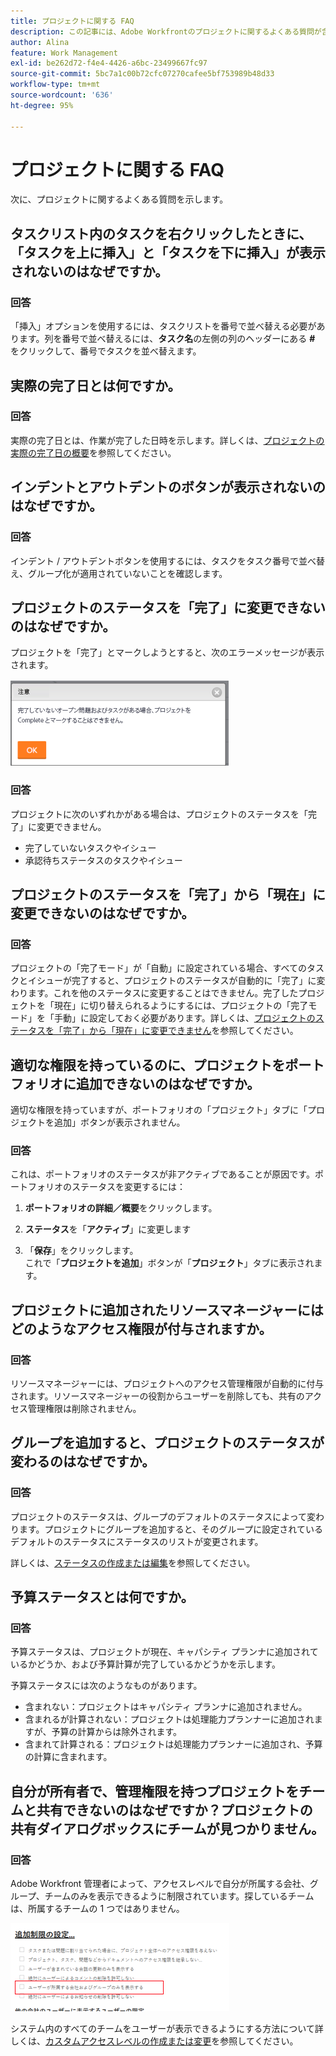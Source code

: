 ```yaml
---
title: プロジェクトに関する FAQ
description: この記事には、Adobe Workfrontのプロジェクトに関するよくある質問が含まれています。
author: Alina
feature: Work Management
exl-id: be262d72-f4e4-4426-a6bc-23499667fc97
source-git-commit: 5bc7a1c00b72cfc07270cafee5bf753989b48d33
workflow-type: tm+mt
source-wordcount: '636'
ht-degree: 95%

---
```


# プロジェクトに関する FAQ

次に、プロジェクトに関するよくある質問を示します。

## タスクリスト内のタスクを右クリックしたときに、「タスクを上に挿入」と「タスクを下に挿入」が表示されないのはなぜですか。

### 回答

「挿入」オプションを使用するには、タスクリストを番号で並べ替える必要があります。列を番号で並べ替えるには、**タスク名**&#x200B;の左側の列のヘッダーにある **#** をクリックして、番号でタスクを並べ替えます。

## 実際の完了日とは何ですか。

### 回答

実際の完了日とは、作業が完了した日時を示します。詳しくは、[プロジェクトの実際の完了日の概要](../../../manage-work/projects/planning-a-project/project-actual-completion-date.md)を参照してください。

## インデントとアウトデントのボタンが表示されないのはなぜですか。

### 回答

インデント / アウトデントボタンを使用するには、タスクをタスク番号で並べ替え、グループ化が適用されていないことを確認します。

## プロジェクトのステータスを「完了」に変更できないのはなぜですか。

プロジェクトを「完了」とマークしようとすると、次のエラーメッセージが表示されます。

![Project_FAQ_Complete_Error_message.png](assets/project-faq-complete-error-message-350x138.png)

### 回答

プロジェクトに次のいずれかがある場合は、プロジェクトのステータスを「完了」に変更できません。

* 完了していないタスクやイシュー
* 承認待ちステータスのタスクやイシュー

## プロジェクトのステータスを「完了」から「現在」に変更できないのはなぜですか。

### 回答

プロジェクトの「完了モード」が「自動」に設定されている場合、すべてのタスクとイシューが完了すると、プロジェクトのステータスが自動的に「完了」に変わります。これを他のステータスに変更することはできません。完了したプロジェクトを「現在」に切り替えられるようにするには、プロジェクトの「完了モード」を「手動」に設定しておく必要があります。詳しくは、[プロジェクトのステータスを「完了」から「現在」に変更できません](../../../manage-work/projects/tips-tricks-and-troubleshooting/project-status-does-not-change-from-complete-to-current.md)を参照してください。

## 適切な権限を持っているのに、プロジェクトをポートフォリオに追加できないのはなぜですか。

適切な権限を持っていますが、ポートフォリオの「プロジェクト」タブに「プロジェクトを追加」ボタンが表示されません。

### 回答

これは、ポートフォリオのステータスが非アクティブであることが原因です。ポートフォリオのステータスを変更するには：

1. **ポートフォリオの詳細／概要**&#x200B;をクリックします。
1. **ステータス**&#x200B;を「**アクティブ**」に変更します

1. 「**保存**」をクリックします。\
   これで「**プロジェクトを追加**」ボタンが「**プロジェクト**」タブに表示されます。

## プロジェクトに追加されたリソースマネージャーにはどのようなアクセス権限が付与されますか。

### 回答

リソースマネージャーには、プロジェクトへのアクセス管理権限が自動的に付与されます。リソースマネージャーの役割からユーザーを削除しても、共有のアクセス管理権限は削除されません。

## グループを追加すると、プロジェクトのステータスが変わるのはなぜですか。

### 回答

プロジェクトのステータスは、グループのデフォルトのステータスによって変わります。プロジェクトにグループを追加すると、そのグループに設定されているデフォルトのステータスにステータスのリストが変更されます。

詳しくは、[ステータスの作成または編集](../../../administration-and-setup/customize-workfront/creating-custom-status-and-priority-labels/create-or-edit-a-status.md)を参照してください。

## 予算ステータスとは何ですか。

### 回答

予算ステータスは、プロジェクトが現在、キャパシティ プランナに追加されているかどうか、および予算計算が完了しているかどうかを示します。

予算ステータスには次のようなものがあります。

* 含まれない：プロジェクトはキャパシティ プランナに追加されません。
* 含まれるが計算されない：プロジェクトは処理能力プランナーに追加されますが、予算の計算からは除外されます。
* 含まれて計算される：プロジェクトは処理能力プランナーに追加され、予算の計算に含まれます。

## 自分が所有者で、管理権限を持つプロジェクトをチームと共有できないのはなぜですか？プロジェクトの共有ダイアログボックスにチームが見つかりません。

### 回答

Adobe Workfront 管理者によって、アクセスレベルで自分が所属する会社、グループ、チームのみを表示できるように制限されています。探しているチームは、所属するチームの 1 つではありません。

![&#x200B; 所属するチーム、グループ、会社のみを表示 &#x200B;](assets/view-only-team-groups-companies-they-belong-to-350x141.png)

システム内のすべてのチームをユーザーが表示できるようにする方法について詳しくは、[カスタムアクセスレベルの作成または変更](../../../administration-and-setup/add-users/configure-and-grant-access/create-modify-access-levels.md)を参照してください。
